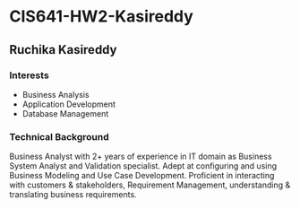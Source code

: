 # CIS641-HW2-Kasireddy
## Ruchika Kasireddy

### Interests
- Business Analysis
- Application Development
- Database Management

### Technical Background
Business Analyst with 2+ years of experience in IT domain as Business System Analyst and Validation specialist. Adept at configuring and using Business Modeling and Use Case Development. Proficient in interacting with customers & stakeholders, Requirement Management, understanding & translating business requirements.





